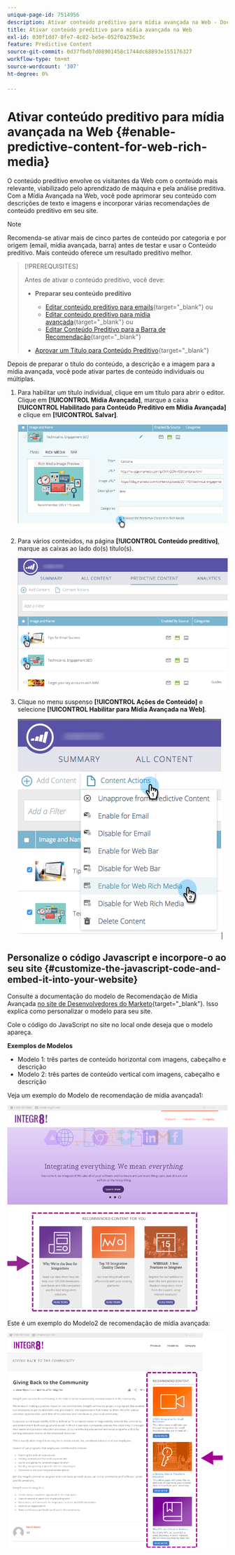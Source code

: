 ```yaml
---
unique-page-id: 7514956
description: Ativar conteúdo preditivo para mídia avançada na Web - Documentação do Marketo - Documentação do produto
title: Ativar conteúdo preditivo para mídia avançada na Web
exl-id: 030f1dd7-8fe7-4c82-be5e-052f0a259e3c
feature: Predictive Content
source-git-commit: 0d37fbdb7d08901458c1744dc68893e155176327
workflow-type: tm+mt
source-wordcount: '307'
ht-degree: 0%

---
```


# Ativar conteúdo preditivo para mídia avançada na Web {#enable-predictive-content-for-web-rich-media}

O conteúdo preditivo envolve os visitantes da Web com o conteúdo mais relevante, viabilizado pelo aprendizado de máquina e pela análise preditiva. Com a Mídia Avançada na Web, você pode aprimorar seu conteúdo com descrições de texto e imagens e incorporar várias recomendações de conteúdo preditivo em seu site.

>[!NOTE]
>
>Recomenda-se ativar mais de cinco partes de conteúdo por categoria e por origem (email, mídia avançada, barra) antes de testar e usar o Conteúdo preditivo. Mais conteúdo oferece um resultado preditivo melhor.

>[!PREREQUISITES]
>
>Antes de ativar o conteúdo preditivo, você deve:
>
>* **Preparar seu conteúdo preditivo**
>
>   * [Editar conteúdo preditivo para emails](/help/marketo/product-docs/predictive-content/working-with-predictive-content/edit-predictive-content-for-emails.md){target="_blank"} ou
>   * [Editar conteúdo preditivo para mídia avançada](/help/marketo/product-docs/predictive-content/working-with-predictive-content/edit-predictive-content-for-rich-media.md){target="_blank"} ou
>   * [Editar Conteúdo Preditivo para a Barra de Recomendação](/help/marketo/product-docs/predictive-content/working-with-predictive-content/edit-predictive-content-for-the-recommendation-bar.md){target="_blank"}
>
>* [Aprovar um Título para Conteúdo Preditivo](/help/marketo/product-docs/predictive-content/working-with-all-content/approve-a-title-for-predictive-content.md){target="_blank"}

Depois de preparar o título do conteúdo, a descrição e a imagem para a mídia avançada, você pode ativar partes de conteúdo individuais ou múltiplas.

1. Para habilitar um título individual, clique em um título para abrir o editor. Clique em **[!UICONTROL Mídia Avançada]**, marque a caixa **[!UICONTROL Habilitado para Conteúdo Preditivo em Mídia Avançada]** e clique em **[!UICONTROL Salvar]**.

   ![](assets/image2017-10-3-9-3a50-3a29.png)

1. Para vários conteúdos, na página **[!UICONTROL Conteúdo preditivo]**, marque as caixas ao lado do(s) título(s).

   ![](assets/image2017-10-3-10-3a0-3a42.png)

1. Clique no menu suspenso **[!UICONTROL Ações de Conteúdo]** e selecione **[!UICONTROL Habilitar para Mídia Avançada na Web]**.

   ![](assets/image2017-10-3-10-3a2-3a6.png)|

## Personalize o código Javascript e incorpore-o ao seu site  {#customize-the-javascript-code-and-embed-it-into-your-website}

Consulte a documentação do modelo de Recomendação de Mídia Avançada [no site de Desenvolvedores do Marketo](https://experienceleague.adobe.com/pt-br/docs/marketo-developer/marketo/javascriptapi/rich-media-recommendation){target="_blank"}. Isso explica como personalizar o modelo para seu site.

Cole o código do JavaScript no site no local onde deseja que o modelo apareça.

**Exemplos de Modelos**

* Modelo 1: três partes de conteúdo horizontal com imagens, cabeçalho e descrição
* Modelo 2: três partes de conteúdo vertical com imagens, cabeçalho e descrição

Veja um exemplo do Modelo de recomendação de mídia avançada1:

![](assets/image2015-6-1-17-3a8-3a33.png)

Este é um exemplo do Modelo2 de recomendação de mídia avançada:

![](assets/image2015-12-20-10-3a35-3a12.png)

